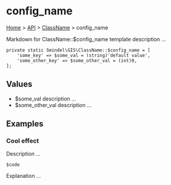 # config_name

[Home](../../.) > [API](index.md) > [ClassName](ClassName.md) > config_name

Markdown for ClassName::$config_name template description ...

    private static Smindel\GIS\ClassName::$config_name = [
        'some_key' => $some_val = (string)'default value',
        'some_other_key' => $some_other_val = (int)0,
    ];

## Values

- $some_val
  description ...
- $some_other_val
  description ...

## Examples

### Cool effect

Description ...

    $code

Explanation ...

